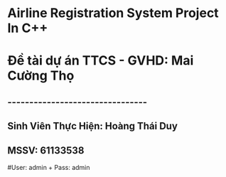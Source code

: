 # Airline Registration System Project In C++ 
# Đề tài dự án TTCS - GVHD: Mai Cường Thọ
## --------------------------------

## Sinh Viên Thực Hiện: Hoàng Thái Duy
## MSSV: 61133538


#User: admin + Pass: admin
